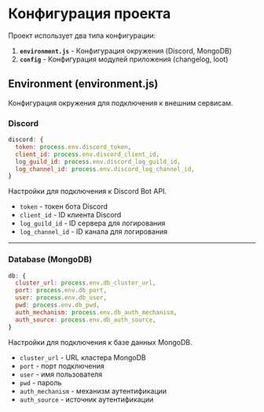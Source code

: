 # Конфигурация проекта

Проект использует два типа конфигурации:

1. **`environment.js`** - Конфигурация окружения (Discord, MongoDB)
2. **`config`** - Конфигурация модулей приложения (changelog, loot)

## Environment (environment.js)

Конфигурация окружения для подключения к внешним сервисам.

### Discord

```js
discord: {
  token: process.env.discord_token,
  client_id: process.env.discord_client_id,
  log_guild_id: process.env.discord_log_guild_id,
  log_channel_id: process.env.discord_log_channel_id,
}
```

Настройки для подключения к Discord Bot API.

- `token` - токен бота Discord
- `client_id` - ID клиента Discord
- `log_guild_id` - ID сервера для логирования
- `log_channel_id` - ID канала для логирования

---

### Database (MongoDB)

```js
db: {
  cluster_url: process.env.db_cluster_url,
  port: process.env.db_port,
  user: process.env.db_user,
  pwd: process.env.db_pwd,
  auth_mechanism: process.env.db_auth_mechanism,
  auth_source: process.env.db_auth_source,
}
```

Настройки для подключения к базе данных MongoDB.

- `cluster_url` - URL кластера MongoDB
- `port` - порт подключения
- `user` - имя пользователя
- `pwd` - пароль
- `auth_mechanism` - механизм аутентификации
- `auth_source` - источник аутентификации
